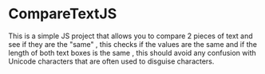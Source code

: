 # CompareTextJS
This is a simple JS project that allows you to compare 2 pieces of text and see if they are the "same" , this checks if the values are the same and if the length of both text boxes is the same , this should avoid any confusion with Unicode characters that are often used to disguise characters.
